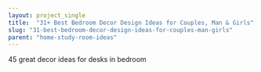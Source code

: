 ```yaml
---
layout: project_single
title:  "31+ Best Bedroom Decor Design Ideas for Couples, Man & Girls"
slug: "31-best-bedroom-decor-design-ideas-for-couples-man-girls"
parent: "home-study-room-ideas"
---
```

45 great decor ideas for desks in bedroom